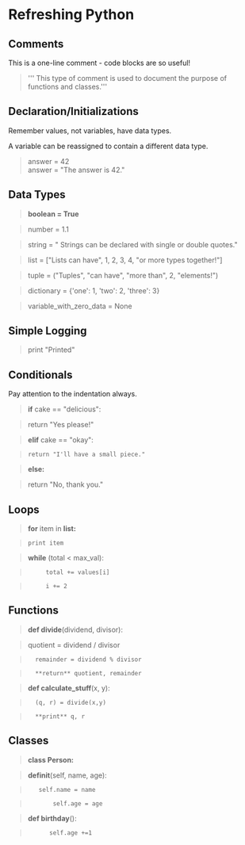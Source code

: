 # Refreshing Python

## Comments

 This is a one-line comment - code blocks are so useful!

 > ''' This type of comment is used to document the purpose of functions and classes.'''

## Declaration/Initializations

  Remember values, not variables, have data types.

  A variable can be reassigned to contain a different data type.

 > answer = 42<br>
 > answer = "The answer is 42."


## Data Types

 >**boolean = True**<br>

 > number = 1.1<br>

 > string = " Strings can be declared with single or double quotes."<br>

 > list = ["Lists can have", 1, 2, 3, 4, "or more types together!"]<br>

 > tuple = ("Tuples", "can have", "more than", 2, "elements!") <br>

 > dictionary = {'one': 1, 'two': 2, 'three': 3}<br>

 > variable_with_zero_data = None<br>

## Simple Logging

 > print "Printed" 

## Conditionals

  Pay attention to the indentation always.  

  > **if** cake == "delicious":

  >    return "Yes please!"

  > **elif** cake == "okay":

  >     return "I'll have a small piece."

  > **else:**

  >	return "No, thank you."

## Loops
  
  > **for** item in **list:**

  >	    print item

  > **while** (total < max_val):

  > 	     total += values[i]

  > 	     i += 2

## Functions

  > **def divide**(dividend, divisor):

  >	  quotient = dividend / divisor

  >  	  remainder = dividend % divisor

  >   	  **return** quotient, remainder

  >

  >

  >

  > **def calculate_stuff**(x, y):

  >       (q, r) = divide(x,y)

  > 	  **print** q, r

## Classes

  > **class Person:**

  >	**def**__init__(self, name, age):

  >	       self.name = name

  > 	       self.age = age

  >

  >

  >	**def birthday**():

  > 	      self.age +=1


 
